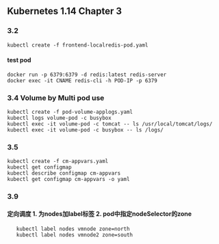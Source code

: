 ## Kubernetes 1.14 Chapter 3


### 3.2
	kubectl create -f frontend-localredis-pod.yaml

#### test pod
	docker run -p 6379:6379 -d redis:latest redis-server
	docker exec -it CNAME redis-cli -h POD-IP -p 6379


### 3.4 Volume by Multi pod use
	kubectl create -f pod-volume-applogs.yaml
	kubectl logs volume-pod -c busybox
	kubectl exec -it volume-pod -c tomcat -- ls /usr/local/tomcat/logs/
	kubectl exec -it volume-pod -c busybox -- ls /logs/

### 3.5 
	kubectl create -f cm-appvars.yaml
	kubectl get configmap
	kubectl describe configmap cm-appvars
	kubectl get configmap cm-appvars -o yaml

### 3.9

#### 定向调度 1. 为nodes加label标签  2. pod中指定nodeSelector的zone  
       kubectl label nodes vmnode zone=north
       kubectl label nodes vmnode2 zone=south






